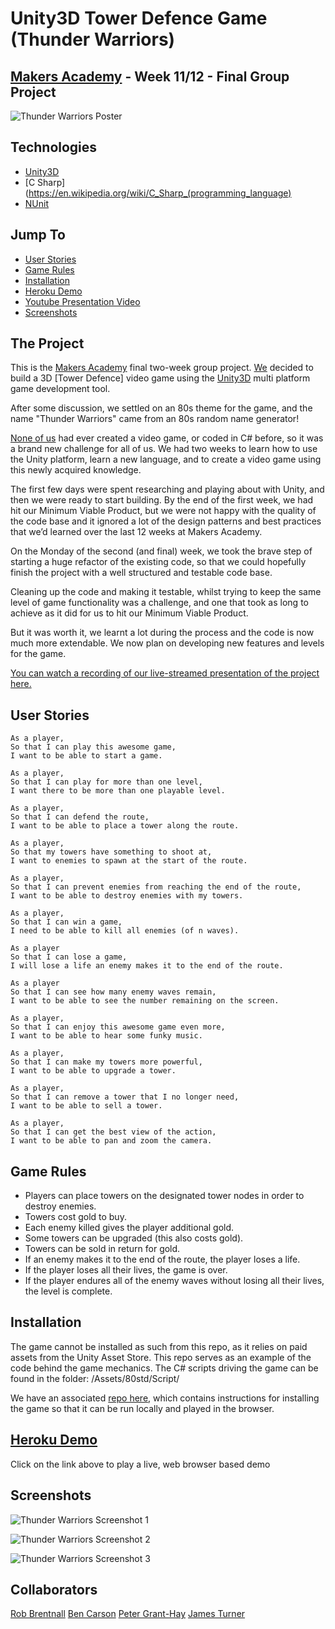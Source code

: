 # Unity3D Tower Defence Game (Thunder Warriors)

## [Makers Academy](http://www.makersacademy.com) - Week 11/12 - Final Group Project

![Thunder Warriors Poster](https://d541d4157b28d9cb38c5-cf41a704c6c093350fcb8a1fb943b3e5.ssl.cf5.rackcdn.com/github-readme-images/thunder-warriors/thunder-warriors-poster-smaller-text.png)

## Technologies
* [Unity3D](https://unity3d.com/)
* [C Sharp](https://en.wikipedia.org/wiki/C_Sharp_(programming_language)
* [NUnit](https://www.nunit.org/)

## Jump To
* [User Stories](#user-stories)
* [Game Rules](#rules)
* [Installation](#install)
* [Heroku Demo](#demo)
* [Youtube Presentation Video](http://www.youtube.com/watch?v=nKK-ov95Q9E&t=18m25s)
* [Screenshots](#screenshots)

## The Project

This is the [Makers Academy](http://www.makersacademy.com) final two-week group project. [We](#collaborators) decided to build a 3D [Tower Defence] video game using the [Unity3D](https://unity3d.com/) multi platform game development tool.

After some discussion, we settled on an 80s theme for the game, and the name "Thunder Warriors" came from an 80s random name generator!

[None of us](#collaborators) had ever created a video game, or coded in C# before, so it was a brand new challenge for all of us. We had two weeks to learn how to use the Unity platform, learn a new language, and to create a video game using this newly acquired knowledge.

The first few days were spent researching and playing about with Unity, and then we were ready to start building. By the end of the first week, we had hit our Minimum Viable Product, but we were not happy with the quality of the code base and it ignored a lot of the design patterns and best practices that we’d learned over the last 12 weeks at Makers Academy.

On the Monday of the second (and final) week, we took the brave step of starting a huge refactor of the existing code, so that we could hopefully finish the project with a well structured and testable code base.

Cleaning up the code and making it testable, whilst trying to keep the same level of game functionality was a challenge, and one that took as long to achieve as it did for us to hit our Minimum Viable Product.

But it was worth it, we learnt a lot during the process and the code is now much more extendable. We now plan on developing new features and levels for the game.

[You can watch a recording of our live-streamed presentation of the project here.](http://www.youtube.com/watch?v=nKK-ov95Q9E&t=18m25s)

## <a name="user-stories">User Stories</a>

```
As a player,
So that I can play this awesome game,
I want to be able to start a game.

As a player,
So that I can play for more than one level,
I want there to be more than one playable level.

As a player,
So that I can defend the route,
I want to be able to place a tower along the route.

As a player,
So that my towers have something to shoot at,
I want to enemies to spawn at the start of the route.

As a player,
So that I can prevent enemies from reaching the end of the route,
I want to be able to destroy enemies with my towers.

As a player,
So that I can win a game,
I need to be able to kill all enemies (of n waves).

As a player
So that I can lose a game,
I will lose a life an enemy makes it to the end of the route.

As a player
So that I can see how many enemy waves remain,
I want to be able to see the number remaining on the screen.

As a player,
So that I can enjoy this awesome game even more,
I want to be able to hear some funky music.

As a player,
So that I can make my towers more powerful,
I want to be able to upgrade a tower.

As a player,
So that I can remove a tower that I no longer need,
I want to be able to sell a tower.

As a player,
So that I can get the best view of the action,
I want to be able to pan and zoom the camera.
```

## <a name="rules">Game Rules</a>

* Players can place towers on the designated tower nodes in order to destroy enemies.
* Towers cost gold to buy.
* Each enemy killed gives the player additional gold.
* Some towers can be upgraded (this also costs gold).
* Towers can be sold in return for gold.
* If an enemy makes it to the end of the route, the player loses a life.
* If the player loses all their lives, the game is over.
* If the player endures all of the enemy waves without losing all their lives, the level is complete.

## <a name="install">Installation</a>

The game cannot be installed as such from this repo, as it relies on paid assets from the Unity Asset Store. This repo serves as an example of the code behind the game mechanics. The C# scripts driving the game can be found in the folder: /Assets/80std/Script/

We have an associated [repo here](https://github.com/treborb/thunder-warriors), which contains instructions for installing the game so that it can be run locally and played in the browser.

## <a name="demo">[Heroku Demo](https://thunder-warriors.herokuapp.com)</a>
Click on the link above to play a live, web browser based demo

## <a name="screenshots">Screenshots</a>

![Thunder Warriors Screenshot 1](https://d541d4157b28d9cb38c5-cf41a704c6c093350fcb8a1fb943b3e5.ssl.cf5.rackcdn.com/github-readme-images/thunder-warriors/1.png)

![Thunder Warriors Screenshot 2](https://d541d4157b28d9cb38c5-cf41a704c6c093350fcb8a1fb943b3e5.ssl.cf5.rackcdn.com/github-readme-images/thunder-warriors/2.png)

![Thunder Warriors Screenshot 3](https://d541d4157b28d9cb38c5-cf41a704c6c093350fcb8a1fb943b3e5.ssl.cf5.rackcdn.com/github-readme-images/thunder-warriors/4.png)

## <a name="collaborators">Collaborators</a>

[Rob Brentnall](https://github.com/treborb)
[Ben Carson](https://github.com/BenJohnCarson)
[Peter Grant-Hay](https://github.com/Putterhead)
[James Turner](https://github.com/JamesTurnerGit)
